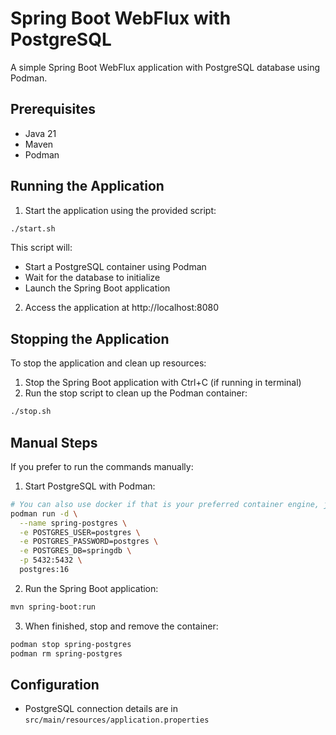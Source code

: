# Spring Boot WebFlux with PostgreSQL

A simple Spring Boot WebFlux application with PostgreSQL database using Podman.

## Prerequisites

- Java 21
- Maven
- Podman

## Running the Application

1. Start the application using the provided script:

```bash
./start.sh
```

This script will:
- Start a PostgreSQL container using Podman
- Wait for the database to initialize
- Launch the Spring Boot application

2. Access the application at http://localhost:8080

## Stopping the Application

To stop the application and clean up resources:

1. Stop the Spring Boot application with Ctrl+C (if running in terminal)
2. Run the stop script to clean up the Podman container:

```bash
./stop.sh
```

## Manual Steps

If you prefer to run the commands manually:

1. Start PostgreSQL with Podman:
```bash
# You can also use docker if that is your preferred container engine, just replace the `podman` binary with `docker`
podman run -d \
  --name spring-postgres \
  -e POSTGRES_USER=postgres \
  -e POSTGRES_PASSWORD=postgres \
  -e POSTGRES_DB=springdb \
  -p 5432:5432 \
  postgres:16
```

2. Run the Spring Boot application:
```bash
mvn spring-boot:run
```

3. When finished, stop and remove the container:
```bash
podman stop spring-postgres
podman rm spring-postgres
```

## Configuration

- PostgreSQL connection details are in `src/main/resources/application.properties` 